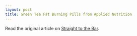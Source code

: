 ```yaml
---
layout: post
title: Green Tea Fat Burning Pills from Applied Nutrition
---
```

Read the original article on [Straight to the Bar][].

[Straight to the Bar]: http://straighttothebar.com/articles/2012/12/green_tea_fat_burning_pills_from_applied_nutrition/


